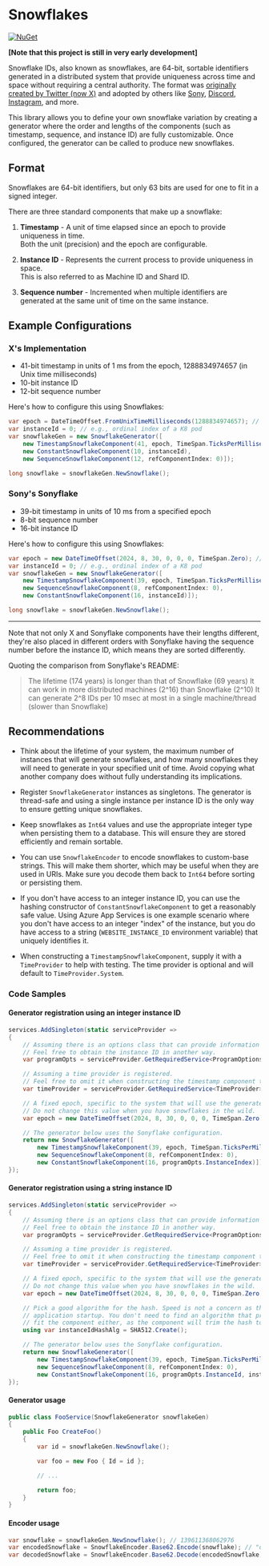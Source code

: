# Snowflakes

[![NuGet](https://img.shields.io/nuget/v/Snowflakes.svg?style=flat)](https://www.nuget.org/packages/Snowflakes/)

**[Note that this project is still in very early development]**

Snowflake IDs, also known as snowflakes, are 64-bit, sortable identifiers generated in a distributed
system that provide uniqueness across time and space without requiring a central authority.
The format was [originally created by Twitter (now X)][twitter-announcement] and adopted by others
like [Sony][sonyflake], [Discord][discord-snowflakes], [Instagram][instagram-sharding-and-ids],
and more.

This library allows you to define your own snowflake variation by creating a generator where the
order and lengths of the components (such as timestamp, sequence, and instance ID) are fully
customizable. Once configured, the generator can be called to produce new snowflakes.

## Format

Snowflakes are 64-bit identifiers, but only 63 bits are used for one to fit in a signed integer.

There are three standard components that make up a snowflake:

1. **Timestamp** - A unit of time elapsed since an epoch to provide uniqueness in time.  
   Both the unit (precision) and the epoch are configurable.

2. **Instance ID** - Represents the current process to provide uniqueness in space.  
   This is also referred to as Machine ID and Shard ID.

3. **Sequence number** - Incremented when multiple identifiers are generated at the
   same unit of time on the same instance.

## Example Configurations

### X's Implementation

* 41-bit timestamp in units of 1 ms from the epoch, 1288834974657 (in Unix time milliseconds)
* 10-bit instance ID
* 12-bit sequence number

Here's how to configure this using Snowflakes:

```csharp
var epoch = DateTimeOffset.FromUnixTimeMilliseconds(1288834974657); // X's epoch
var instanceId = 0; // e.g., ordinal index of a K8 pod
var snowflakeGen = new SnowflakeGenerator([
    new TimestampSnowflakeComponent(41, epoch, TimeSpan.TicksPerMillisecond),
    new ConstantSnowflakeComponent(10, instanceId),
    new SequenceSnowflakeComponent(12, refComponentIndex: 0)]);

long snowflake = snowflakeGen.NewSnowflake();
```

### Sony's Sonyflake

* 39-bit timestamp in units of 10 ms from a specified epoch
* 8-bit sequence number
* 16-bit instance ID

Here's how to configure this using Snowflakes:

```csharp
var epoch = new DateTimeOffset(2024, 8, 30, 0, 0, 0, TimeSpan.Zero); // e.g., when your system came online
var instanceId = 0; // e.g., ordinal index of a K8 pod
var snowflakeGen = new SnowflakeGenerator([
    new TimestampSnowflakeComponent(39, epoch, TimeSpan.TicksPerMillisecond * 10), // 10 ms increments
    new SequenceSnowflakeComponent(8, refComponentIndex: 0),
    new ConstantSnowflakeComponent(16, instanceId)]);

long snowflake = snowflakeGen.NewSnowflake();
```

---

Note that not only X and Sonyflake components have their lengths different, they're also placed in
different orders with Sonyflake having the sequence number before the instance ID, which means they
are sorted differently.

Quoting the comparison from Sonyflake's README:

> The lifetime (174 years) is longer than that of Snowflake (69 years)
> It can work in more distributed machines (2^16) than Snowflake (2^10)
> It can generate 2^8 IDs per 10 msec at most in a single machine/thread (slower than Snowflake)

## Recommendations

* Think about the lifetime of your system, the maximum number of instances that will generate
  snowflakes, and how many snowflakes they will need to generate in your specified unit of time.
  Avoid copying what another company does without fully understanding its implications.

* Register `SnowflakeGenerator` instances as singletons. The generator is thread-safe and using a
  single instance per instance ID is the only way to ensure getting unique snowflakes.


* Keep snowflakes as `Int64` values and use the appropriate integer type when persisting them to a
  database. This will ensure they are stored efficiently and remain sortable.

* You can use `SnowflakeEncoder` to encode snowflakes to custom-base strings. This will make them
  shorter, which may be useful when they are used in URIs. Make sure you decode them back to `Int64`
  before sorting or persisting them.

* If you don't have access to an integer instance ID, you can use the hashing constructor of
  `ConstantSnowflakeComponent` to get a reasonably safe value. Using Azure App Services is one
  example scenario where you don't have access to an integer "index" of the instance, but you do
  have access to a string (`WEBSITE_INSTANCE_ID` environment variable) that uniquely identifies it.

* When constructing a `TimestampSnowflakeComponent`, supply it with a `TimeProvider` to help with
  testing. The time provider is optional and will default to `TimeProvider.System`.

### Code Samples

#### Generator registration using an integer instance ID

```csharp
services.AddSingleton(static serviceProvider =>
{
    // Assuming there is an options class that can provide information about the current instance.
    // Feel free to obtain the instance ID in another way.
    var programOpts = serviceProvider.GetRequiredService<ProgramOptions>();

    // Assuming a time provider is registered.
    // Feel free to omit it when constructing the timestamp component to default to TimeProvider.System.
    var timeProvider = serviceProvider.GetRequiredService<TimeProvider>();

    // A fixed epoch, specific to the system that will use the generated snowflakes.
    // Do not change this value when you have snowflakes in the wild.
    var epoch = new DateTimeOffset(2024, 8, 30, 0, 0, 0, TimeSpan.Zero);

    // The generator below uses the Sonyflake configuration.
    return new SnowflakeGenerator([
        new TimestampSnowflakeComponent(39, epoch, TimeSpan.TicksPerMillisecond * 10, timeProvider),
        new SequenceSnowflakeComponent(8, refComponentIndex: 0),
        new ConstantSnowflakeComponent(16, programOpts.InstanceIndex)]);
});
```

#### Generator registration using a string instance ID

```csharp
services.AddSingleton(static serviceProvider =>
{
    // Assuming there is an options class that can provide information about the current instance.
    // Feel free to obtain the instance ID in another way.
    var programOpts = serviceProvider.GetRequiredService<ProgramOptions>();

    // Assuming a time provider is registered.
    // Feel free to omit it when constructing the timestamp component to default to TimeProvider.System.
    var timeProvider = serviceProvider.GetRequiredService<TimeProvider>();

    // A fixed epoch, specific to the system that will use the generated snowflakes.
    // Do not change this value when you have snowflakes in the wild.
    var epoch = new DateTimeOffset(2024, 8, 30, 0, 0, 0, TimeSpan.Zero);

    // Pick a good algorithm for the hash. Speed is not a concern as this will only run once on
    // application startup. You don't need to find an algorithm that produces few enough bits to
    // fit the component either, as the component will trim the hash to fit.
    using var instanceIdHashAlg = SHA512.Create();

    // The generator below uses the Sonyflake configuration.
    return new SnowflakeGenerator([
        new TimestampSnowflakeComponent(39, epoch, TimeSpan.TicksPerMillisecond * 10, timeProvider),
        new SequenceSnowflakeComponent(8, refComponentIndex: 0),
        new ConstantSnowflakeComponent(16, programOpts.InstanceId, instanceIdHashAlg)]);
});
```

#### Generator usage

```csharp
public class FooService(SnowflakeGenerator snowflakeGen)
{
    public Foo CreateFoo()
    {
        var id = snowflakeGen.NewSnowflake();

        var foo = new Foo { Id = id };

        // ...

        return foo;
    }
}
```

#### Encoder usage

```csharp
var snowflake = snowflakeGen.NewSnowflake(); // 139611368062976
var encodedSnowflake = SnowflakeEncoder.Base62.Encode(snowflake); // "ddw3cbIG"
var decodedSnowflake = SnowflakeEncoder.Base62.Decode(encodedSnowflake); // 139611368062976
```

[twitter-announcement]: https://blog.twitter.com/2010/announcing-snowflake "Announcing Snowflake @ Twitter Engineering"
[sonyflake]: https://github.com/sony/sonyflake "Sonyflake"
[discord-snowflakes]: https://discord.com/developers/docs/reference#snowflakes
[instagram-sharding-and-ids]: https://instagram-engineering.com/sharding-ids-at-instagram-1cf5a71e5a5c "Sharding & IDs at Instagram"
